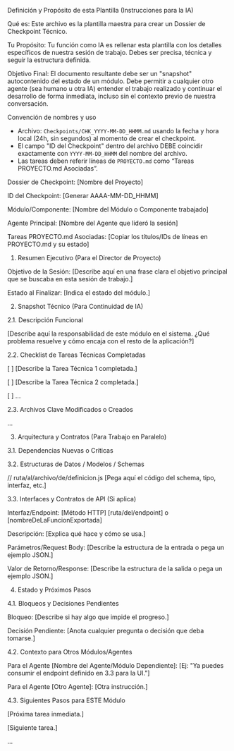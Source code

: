 Definición y Propósito de esta Plantilla (Instrucciones para la IA)

Qué es: Este archivo es la plantilla maestra para crear un Dossier de Checkpoint Técnico.

Tu Propósito: Tu función como IA es rellenar esta plantilla con los detalles específicos de nuestra sesión de trabajo. Debes ser precisa, técnica y seguir la estructura definida.

Objetivo Final: El documento resultante debe ser un "snapshot" autocontenido del estado de un módulo. Debe permitir a cualquier otro agente (sea humano u otra IA) entender el trabajo realizado y continuar el desarrollo de forma inmediata, incluso sin el contexto previo de nuestra conversación.

Convención de nombres y uso
- Archivo: `Checkpoints/CHK_YYYY-MM-DD_HHMM.md` usando la fecha y hora local (24h, sin segundos) al momento de crear el checkpoint.
- El campo "ID del Checkpoint" dentro del archivo DEBE coincidir exactamente con `YYYY-MM-DD_HHMM` del nombre del archivo.
- Las tareas deben referir líneas de `PROYECTO.md` como “Tareas PROYECTO.md Asociadas”.

Dossier de Checkpoint: [Nombre del Proyecto]

ID del Checkpoint: [Generar AAAA-MM-DD_HHMM] <!-- Rellena con la fecha y hora actual. -->

Módulo/Componente: [Nombre del Módulo o Componente trabajado] <!-- Ej: API de Autenticación, Formulario de Perfil, Script de Migración -->

Agente Principal: [Nombre del Agente que lideró la sesión] <!-- Ej: Gemini-Backend, Frank-Director, Copilot-Frontend -->

Tareas PROYECTO.md Asociadas: [Copiar los títulos/IDs de líneas en PROYECTO.md y su estado] <!-- Ej: [✓] PVM-DB-01: Drizzle — Migraciones iniciales -->

1. Resumen Ejecutivo (Para el Director de Proyecto)

Objetivo de la Sesión: [Describe aquí en una frase clara el objetivo principal que se buscaba en esta sesión de trabajo.]

Estado al Finalizar: [Indica el estado del módulo.] <!-- Ej: Completado, Funcional pero requiere pruebas, A medias, Bloqueado. -->

2. Snapshot Técnico (Para Continuidad de IA)

2.1. Descripción Funcional

[Describe aquí la responsabilidad de este módulo en el sistema. ¿Qué problema resuelve y cómo encaja con el resto de la aplicación?]

2.2. Checklist de Tareas Técnicas Completadas

<!-- Lista las acciones técnicas específicas que se realizaron para cumplir el objetivo. -->

[ ] [Describe la Tarea Técnica 1 completada.]

[ ] [Describe la Tarea Técnica 2 completada.]

[ ] ...

2.3. Archivos Clave Modificados o Creados

<!-- Enumera los archivos más importantes que se tocaron. Indica la acción (CREATE, MODIFY, DELETE) y la ruta completa. -->

[ACCIÓN]: [ruta/completa/al/archivo_1]

[ACCIÓN]: [ruta/completa/al/archivo_2]

...

3. Arquitectura y Contratos (Para Trabajo en Paralelo)

3.1. Dependencias Nuevas o Críticas

<!-- Lista cualquier nueva librería, paquete o dependencia añadida. Indica la versión exacta. -->

[nombre_de_la_dependencia]: "[versión]"

3.2. Estructuras de Datos / Modelos / Schemas

<!-- Pega aquí el código relevante de cualquier nuevo schema, tipo, modelo o interfaz de datos que se haya definido. -->

// ruta/al/archivo/de/definicion.js
[Pega aquí el código del schema, tipo, interfaz, etc.]


3.3. Interfaces y Contratos de API (Si aplica)

<!-- Documenta cualquier endpoint de API, función exportada o interfaz pública que otros módulos necesiten consumir. -->

Interfaz/Endpoint: [Método HTTP] [ruta/del/endpoint] o [nombreDeLaFuncionExportada]

Descripción: [Explica qué hace y cómo se usa.]

Parámetros/Request Body: [Describe la estructura de la entrada o pega un ejemplo JSON.]

Valor de Retorno/Response: [Describe la estructura de la salida o pega un ejemplo JSON.]

4. Estado y Próximos Pasos

4.1. Bloqueos y Decisiones Pendientes

<!-- Anota cualquier impedimento o pregunta que deba resolverse antes de continuar. -->

Bloqueo: [Describe si hay algo que impide el progreso.]

Decisión Pendiente: [Anota cualquier pregunta o decisión que deba tomarse.]

4.2. Contexto para Otros Módulos/Agentes

<!-- Deja un mensaje o instrucción clara para otros agentes que dependan de este trabajo. -->

Para el Agente [Nombre del Agente/Módulo Dependiente]: [Ej: "Ya puedes consumir el endpoint definido en 3.3 para la UI."]

Para el Agente [Otro Agente]: [Otra instrucción.]

4.3. Siguientes Pasos para ESTE Módulo

<!-- Lista las próximas 1-3 tareas inmediatas para este mismo módulo, basadas en PROYECTO.md (orden de prioridad). Usa el mismo formato de estado: [ ], [>], [✓], [X]. -->

[Próxima tarea inmediata.]

[Siguiente tarea.]

...
